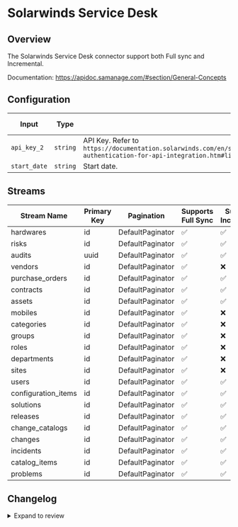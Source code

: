 # Solarwinds Service Desk
## Overview

The Solarwinds Service Desk connector support both Full sync and Incremental.

Documentation: https://apidoc.samanage.com/#section/General-Concepts

## Configuration

| Input | Type | Description | Default Value |
|-------|------|-------------|---------------|
| `api_key_2` | `string` | API Key. Refer to `https://documentation.solarwinds.com/en/success_center/swsd/content/completeguidetoswsd/token-authentication-for-api-integration.htm#link4` |  |
| `start_date` | `string` | Start date.  |  |

## Streams
| Stream Name | Primary Key | Pagination | Supports Full Sync | Supports Incremental |
|-------------|-------------|------------|---------------------|----------------------|
| hardwares | id | DefaultPaginator | ✅ |  ✅  |
| risks | id | DefaultPaginator | ✅ |  ✅  |
| audits | uuid | DefaultPaginator | ✅ |  ✅  |
| vendors | id | DefaultPaginator | ✅ |  ❌  |
| purchase_orders | id | DefaultPaginator | ✅ |  ✅  |
| contracts | id | DefaultPaginator | ✅ |  ✅  |
| assets | id | DefaultPaginator | ✅ |  ✅  |
| mobiles | id | DefaultPaginator | ✅ |  ❌  |
| categories | id | DefaultPaginator | ✅ |  ❌  |
| groups | id | DefaultPaginator | ✅ |  ❌  |
| roles | id | DefaultPaginator | ✅ |  ❌  |
| departments | id | DefaultPaginator | ✅ |  ❌  |
| sites | id | DefaultPaginator | ✅ |  ❌  |
| users | id | DefaultPaginator | ✅ |  ✅  |
| configuration_items | id | DefaultPaginator | ✅ |  ✅  |
| solutions | id | DefaultPaginator | ✅ |  ✅  |
| releases | id | DefaultPaginator | ✅ |  ✅  |
| change_catalogs | id | DefaultPaginator | ✅ |  ✅  |
| changes | id | DefaultPaginator | ✅ |  ✅  |
| incidents | id | DefaultPaginator | ✅ |  ✅  |
| catalog_items | id | DefaultPaginator | ✅ |  ✅  |
| problems | id | DefaultPaginator | ✅ |  ✅  |

## Changelog

<details>
  <summary>Expand to review</summary>

| Version          | Date              | Pull Request | Subject        |
|------------------|-------------------|--------------|----------------|
| 0.0.4 | 2024-12-12 | [49418](https://github.com/airbytehq/airbyte/pull/49418) | Update dependencies |
| 0.0.3 | 2024-12-11 | [49111](https://github.com/airbytehq/airbyte/pull/49111) | Starting with this version, the Docker image is now rootless. Please note that this and future versions will not be compatible with Airbyte versions earlier than 0.64 |
| 0.0.2 | 2024-10-29 | [47855](https://github.com/airbytehq/airbyte/pull/47855) | Update dependencies |
| 0.0.1 | 2024-10-10 | [46707](https://github.com/airbytehq/airbyte/pull/46707) | Initial release by [@gemsteam](https://github.com/gemsteam) via Connector Builder |

</details>

